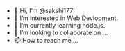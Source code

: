 - 👋 Hi, I’m @sakshi177
- 👀 I’m interested in Web Devlopment.
- 🌱 I’m currently learning node.js.
- 💞️ I’m looking to collaborate on ...
- 📫 How to reach me ...

<!---
sakshi177/sakshi177 is a ✨ special ✨ repository because its `README.md` (this file) appears on your GitHub profile.
You can click the Preview link to take a look at your changes.
--->
